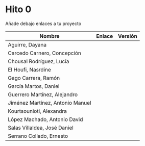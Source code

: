 # Hito 0

Añade debajo enlaces a tu proyecto

| Nombre | Enlace | Versión |
|--------|--------|---------|
| Aguirre, Dayana | | |
|Carcedo Carnero, Concepción| | |
|Chousal Rodríguez, Lucía| | |
|El Houfi, Nasrdine| | |
|Gago Carrera, Ramón| | |
|García Martos, Daniel| | |
|Guerrero Martínez, Alejandro| | |
|Jiménez Martínez, Antonio Manuel| | |
|Kourtsounioti, Alexandra| | |
|López Machado, Antonio David| | |
|Salas Villaldea, José Daniel| | |
|Serrano Collado, Ernesto  |        |         |
